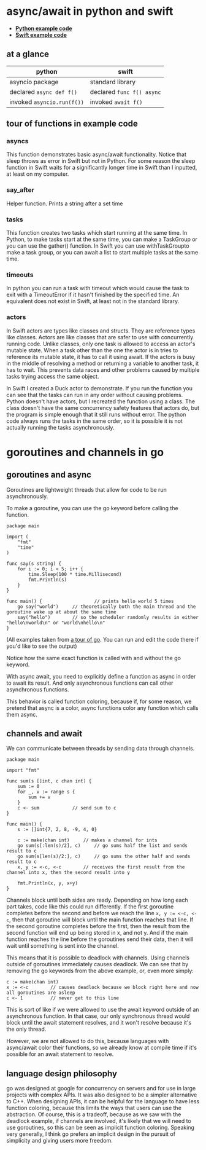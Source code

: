 # async/await in python and swift

- [**Python example code**](python-async-await.py)
- [**Swift  example code**](swift-async-await/Sources/main.swift)

## at a glance

| python | swift |
| ------ | ----- |
| asyncio package | standard library |
| declared `async def f()` | declared `func f() async` |
| invoked `asyncio.run(f())` | invoked `await f()` |

## tour of functions in example code

### asyncs
This function demonstrates basic async/await functionality. Notice that sleep throws as error in Swift but not in Python. For some reason the sleep function in Swift waits for a significantly longer time in Swift than I inputted, at least on my computer.

### say_after
Helper function. Prints a string after a set time

### tasks
This function creates two tasks which start running at the same time. In Python, to make tasks start at the same time, you can make a TaskGroup or you can use the gather() function. In Swift you can use withTaskGroupto make a task group, or you can await a list to start multiple tasks at the same time.

### timeouts
In python you can run a task with timeout which would cause the task to exit with a TimeoutError if it hasn't finished by the specified time. An equivalent does not exist in Swift, at least not in the standard library. 

### actors
In Swift actors are types like classes and structs. They are reference types like classes. Actors are like classes that are safer to use with concurrently running code. Unlike classes, only one task is allowed to access an actor's mutable state. When a task other than the one the actor is in tries to reference its mutable state, it has to call it using await. If the actors is busy in the middle of resolving a method or returning a variable to another task, it has to wait. This prevents data races and other problems caused by multiple tasks trying access the same object.

In Swift I created a Duck actor to demonstrate. If you run the function you can see that the tasks can run in any order without causing problems. Python doesn't have actors, but I recreated the function using a class. The class doesn't have the same concurrency safety features that actors do, but the program is simple enough that it still runs without error. The python code always runs the tasks in the same order, so it is possible it is not actually running the tasks asynchronously. 

# goroutines and channels in go

## goroutines and async

Goroutines are lightweight threads that allow for code to be run asynchronously.

To make a goroutine, you can use the go keyword before calling the function.

```
package main

import (
	"fmt"
	"time"
)

func say(s string) {
	for i := 0; i < 5; i++ {
		time.Sleep(100 * time.Millisecond)
		fmt.Println(s)
	}
}

func main() {                   // prints hello world 5 times
	go say("world")		// theoretically both the main thread and the goroutine wake up at about the same time
	say("hello")		// so the scheduler randomly results in either "hello\nworld\n" or "world\nhello\n"
}
```

(All examples taken from [a tour of go](https://go.dev/tour/concurrency/1). You can run and edit the code there if you'd like to see the output)

Notice how the same exact function is called with and without the go keyword.

With async await, you need to explicitly define a function as async in order to await its result. And only asynchronous functions can call other asynchronous functions.

This behavior is called function coloring, because if, for some reason, we pretend that async is a color, async functions color any function which calls them async.

## channels and await

We can communicate between threads by sending data through channels.

```
package main

import "fmt"

func sum(s []int, c chan int) {
	sum := 0
	for _, v := range s {
		sum += v
	}
	c <- sum 			// send sum to c
}

func main() {
	s := []int{7, 2, 8, -9, 4, 0}

	c := make(chan int)		// makes a channel for ints
	go sum(s[:len(s)/2], c)		// go sums half the list and sends result to c
	go sum(s[len(s)/2:], c)		// go sums the other half and sends result to c
	x, y := <-c, <-c 		// receives the first result from the channel into x, then the second result into y

	fmt.Println(x, y, x+y)
}
```

Channels block until both sides are ready. Depending on how long each part takes, code like this could run differently. If the first goroutine completes before the second and before we reach the line `x, y := <-c, <-c`, then that goroutine will block until the main function reaches that line. If the second goroutine completes before the first, then the result from the second function will end up being stored in x, and not y. And if the main function reaches the line before the goroutines send their data, then it will wait until something is sent into the channel.

This means that it is possible to deadlock with channels. Using channels outside of goroutines immediately causes deadlock. We can see that by removing the go keywords from the above example, or, even more simply:

```
c := make(chan int)
x := <-c		// causes deadlock because we block right here and now all goroutines are asleep
c <- 1			// never get to this line
```

This is sort of like if we were allowed to use the await keyword outside of an asynchronous function. In that case, our only synchronous thread would block until the await statement resolves, and it won't resolve because it's the only thread.

However, we are not allowed to do this, because languages with async/await color their functions, so we already know at compile time if it's possible for an await statement to resolve.

## language design philosophy

go was designed at google for concurrency on servers and for use in large projects with complex APIs. It was also designed to be a simpler alternative to C++. When designing APIs, it can be helpful for the language to have less function coloring, because this limits the ways that users can use the abstraction. Of course, this is a tradeoff, because as we saw with the deadlock example, if channels are involved, it's likely that we will need to use goroutines, so this can be seen as implicit function coloring. Speaking very generally, I think go prefers an implicit design in the pursuit of simplicity and giving users more freedom.
